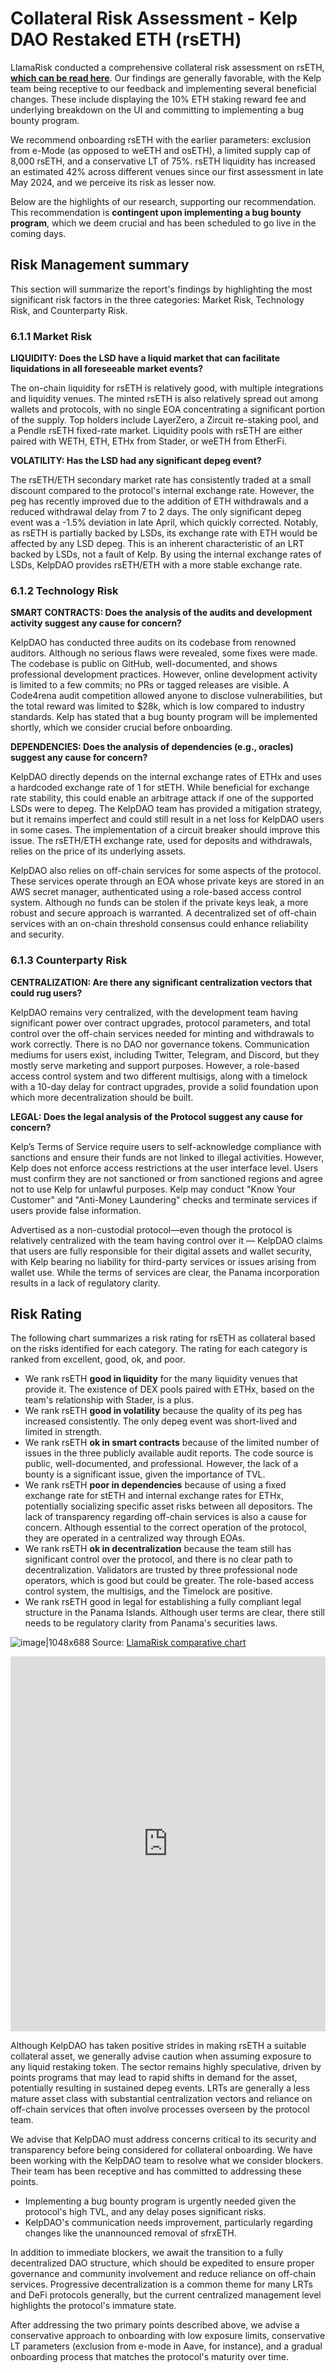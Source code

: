 # Collateral Risk Assessment - Kelp DAO Restaked ETH (rsETH)

LlamaRisk conducted a comprehensive collateral risk assessment on rsETH, **[which can be read here](https://www.llamarisk.com/research/collateral-risk-rseth)**. Our findings are generally favorable, with the Kelp team being receptive to our feedback and implementing several beneficial changes. These include displaying the 10% ETH staking reward fee and underlying breakdown on the UI and committing to implementing a bug bounty program.

We recommend onboarding rsETH with the earlier parameters: exclusion from e-Mode (as opposed to weETH and osETH), a limited supply cap of 8,000 rsETH, and a conservative LT of 75%. rsETH liquidity has increased an estimated 42% across different venues since our first assessment in late May 2024, and we perceive its risk as lesser now.

Below are the highlights of our research, supporting our recommendation. This recommendation is **contingent upon implementing a bug bounty program**, which we deem crucial and has been scheduled to go live in the coming days.

## Risk Management summary

This section will summarize the report's findings by highlighting the most significant risk factors in the three categories: Market Risk, Technology Risk, and Counterparty Risk.

### 6.1.1 Market Risk

**LIQUIDITY: Does the LSD have a liquid market that can facilitate liquidations in all foreseeable market events?**

The on-chain liquidity for rsETH is relatively good, with multiple integrations and liquidity venues. The minted rsETH is also relatively spread out among wallets and protocols, with no single EOA concentrating a significant portion of the supply. Top holders include LayerZero, a Zircuit re-staking pool, and a Pendle rsETH fixed-rate market. Liquidity pools with rsETH are either paired with WETH, ETH, ETHx from Stader, or weETH from EtherFi.

**VOLATILITY: Has the LSD had any significant depeg event?**

The rsETH/ETH secondary market rate has consistently traded at a small discount compared to the protocol's internal exchange rate. However, the peg has recently improved due to the addition of ETH withdrawals and a reduced withdrawal delay from 7 to 2 days. The only significant depeg event was a -1.5% deviation in late April, which quickly corrected. Notably, as rsETH is partially backed by LSDs, its exchange rate with ETH would be affected by any LSD depeg. This is an inherent characteristic of an LRT backed by LSDs, not a fault of Kelp. By using the internal exchange rates of LSDs, KelpDAO provides rsETH/ETH with a more stable exchange rate.

### 6.1.2 Technology Risk

**SMART CONTRACTS: Does the analysis of the audits and development activity suggest any cause for concern?**

KelpDAO has conducted three audits on its codebase from renowned auditors. Although no serious flaws were revealed, some fixes were made. The codebase is public on GitHub, well-documented, and shows professional development practices. However, online development activity is limited to a few commits; no PRs or tagged releases are visible. A Code4rena audit competition allowed anyone to disclose vulnerabilities, but the total reward was limited to $28k, which is low compared to industry standards. Kelp has stated that a bug bounty program will be implemented shortly, which we consider crucial before onboarding.

**DEPENDENCIES: Does the analysis of dependencies (e.g., oracles) suggest any cause for concern?**

KelpDAO directly depends on the internal exchange rates of ETHx and uses a hardcoded exchange rate of 1 for stETH. While beneficial for exchange rate stability, this could enable an arbitrage attack if one of the supported LSDs were to depeg. The KelpDAO team has provided a mitigation strategy, but it remains imperfect and could still result in a net loss for KelpDAO users in some cases. The implementation of a circuit breaker should improve this issue. The rsETH/ETH exchange rate, used for deposits and withdrawals, relies on the price of its underlying assets.

KelpDAO also relies on off-chain services for some aspects of the protocol. These services operate through an EOA whose private keys are stored in an AWS secret manager, authenticated using a role-based access control system. Although no funds can be stolen if the private keys leak, a more robust and secure approach is warranted. A decentralized set of off-chain services with an on-chain threshold consensus could enhance reliability and security.

### 6.1.3 Counterparty Risk

**CENTRALIZATION: Are there any significant centralization vectors that could rug users?**

KelpDAO remains very centralized, with the development team having significant power over contract upgrades, protocol parameters, and total control over the off-chain services needed for minting and withdrawals to work correctly. There is no DAO nor governance tokens. Communication mediums for users exist, including Twitter, Telegram, and Discord, but they mostly serve marketing and support purposes. However, a role-based access control system and two different multisigs, along with a timelock with a 10-day delay for contract upgrades, provide a solid foundation upon which more decentralization should be built.

**LEGAL: Does the legal analysis of the Protocol suggest any cause for concern?**

Kelp’s Terms of Service require users to self-acknowledge compliance with sanctions and ensure their funds are not linked to illegal activities. However, Kelp does not enforce access restrictions at the user interface level. Users must confirm they are not sanctioned or from sanctioned regions and agree not to use Kelp for unlawful purposes. Kelp may conduct "Know Your Customer" and "Anti-Money Laundering" checks and terminate services if users provide false information.

Advertised as a non-custodial protocol—even though the protocol is relatively centralized with the team having control over it — KelpDAO claims that users are fully responsible for their digital assets and wallet security, with Kelp bearing no liability for third-party services or issues arising from wallet use. While the terms of services are clear, the Panama incorporation results in a lack of regulatory clarity.

## Risk Rating

The following chart summarizes a risk rating for rsETH as collateral based on the risks identified for each category. The rating for each category is ranked from excellent, good, ok, and poor.

- We rank rsETH **good in liquidity** for the many liquidity venues that provide it. The existence of DEX pools paired with ETHx, based on the team's relationship with Stader, is a plus.
- We rank rsETH **good in volatility** because the quality of its peg has increased consistently. The only depeg event was short-lived and limited in strength.
- We rank rsETH **ok in smart contracts** because of the limited number of issues in the three publicly available audit reports. The code source is public, well-documented, and professional. However, the lack of a bounty is a significant issue, given the importance of TVL.
- We rank rsETH **poor in dependencies** because of using a fixed exchange rate for stETH and internal exchange rates for ETHx, potentially socializing specific asset risks between all depositors. The lack of transparency regarding off-chain services is also a cause for concern. Although essential to the correct operation of the protocol, they are operated in a centralized way through EOAs.
- We rank rsETH **ok in decentralization** because the team still has significant control over the protocol, and there is no clear path to decentralization. Validators are trusted by three professional node operators, which is good but could be greater. The role-based access control system, the multisigs, and the Timelock are positive. 
- We rank rsETH good in legal for establishing a fully compliant legal structure in the Panama Islands. Although user terms are clear, there still needs to be regulatory clarity from Panama's securities laws.

![image|1048x688](upload://A8INExBUXoyBSMIYYw1WiqGCO7L.png)
Source: [LlamaRisk comparative chart](https://flo.uri.sh/visualisation/14951150/embed)

<iframe src='https://flo.uri.sh/visualisation/14951150/embed' title='Interactive or visual content' class='flourish-embed-iframe' frameborder='0' scrolling='no' style='width:100%;height:600px;' sandbox='allow-same-origin allow-forms allow-scripts allow-downloads allow-popups allow-popups-to-escape-sandbox allow-top-navigation-by-user-activation'></iframe>

Although KelpDAO has taken positive strides in making rsETH a suitable collateral asset, we generally advise caution when assuming exposure to any liquid restaking token. The sector remains highly speculative, driven by points programs that may lead to rapid shifts in demand for the asset, potentially resulting in sustained depeg events. LRTs are generally a less mature asset class with substantial centralization vectors and reliance on off-chain services that often involve processes overseen by the protocol team.

We advise that KelpDAO must address concerns critical to its security and transparency before being considered for collateral onboarding. We have been working with the KelpDAO team to resolve what we consider blockers. Their team has been receptive and has committed to addressing these points.
- Implementing a bug bounty program is urgently needed given the protocol's high TVL, and any delay poses significant risks. 
- KelpDAO's communication needs improvement, particularly regarding changes like the unannounced removal of sfrxETH. 

In addition to immediate blockers, we await the transition to a fully decentralized DAO structure, which should be expedited to ensure proper governance and community involvement and reduce reliance on off-chain services. Progressive decentralization is a common theme for many LRTs and DeFi protocols generally, but the current centralized management level highlights the protocol's immature state.

After addressing the two primary points described above, we advise a conservative approach to onboarding with low exposure limits, conservative LT parameters (exclusion from e-mode in Aave, for instance), and a gradual onboarding process that matches the protocol's maturity over time.

